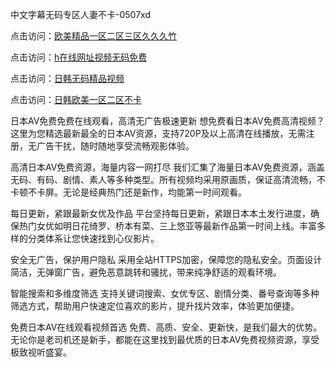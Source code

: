 中文字幕无码专区人妻不卡-0507xd


点击访问：<a href="https://fdhf-454.pages.dev/">欧美精品一区二区三区久久久竹</a>

点击访问：<a href="https://bsdf-5f5.pages.dev/">h在线网址视频无码免费</a>

点击访问：<a href="https://cfad.pages.dev/">日韩无码精品视频</a>

点击访问：<a href="https://rtj-3zo.pages.dev/">日韩欧美一区二区不卡</a>

日本AV免费免费在线观看，高清无广告极速更新
想免费看日本AV免费高清视频？这里为您精选最新最全的日本AV资源，支持720P及以上高清在线播放，无需注册，无广告干扰，随时随地享受流畅观影体验。

高清日本AV免费资源，海量内容一网打尽
我们汇集了海量日本AV免费资源，涵盖无码、有码、剧情、素人等多种类型。所有视频均采用原画质，保证高清流畅，不卡顿不卡屏。无论是经典热门还是新作，均能第一时间观看。

每日更新，紧跟最新女优及作品
平台坚持每日更新，紧跟日本本土发行进度，确保热门女优如明日花绮罗、桥本有菜、三上悠亚等最新作品第一时间上线。丰富多样的分类体系让您快速找到心仪影片。

安全无广告，保护用户隐私
采用全站HTTPS加密，保障您的隐私安全。页面设计简洁，无弹窗广告，避免恶意跳转和骚扰，带来纯净舒适的观看环境。

智能搜索和多维度筛选
支持关键词搜索、女优专区、剧情分类、番号查询等多种筛选方式，帮助用户快速定位喜欢的影片，提升找片效率，体验更加便捷。

免费日本AV在线观看视频首选
免费、高质、安全、更新快，是我们最大的优势。无论你是老司机还是新手，都能在这里找到最优质的日本AV免费视频资源，享受极致视听盛宴。


<span style="display:none;">[Canonical link](https://github.com/xd5604/45632 ）</span>
